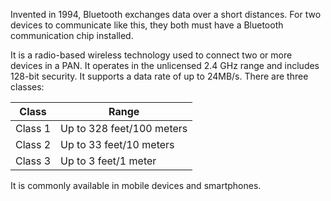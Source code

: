 Invented in 1994, Bluetooth exchanges data over a short distances. For two devices to communicate like this, they both must have a Bluetooth communication chip installed.

It is a radio-based wireless technology used to connect two or more devices in a PAN. It operates in the unlicensed 2.4 GHz range and includes 128-bit security. It supports a data rate of up to 24MB/s. There are three classes:

| Class   | Range                     |
| ------- | ------------------------- |
| Class 1 | Up to 328 feet/100 meters |
| Class 2 | Up to 33 feet/10 meters   |
| Class 3 | Up to 3 feet/1 meter      |

It is commonly available in mobile devices and smartphones.